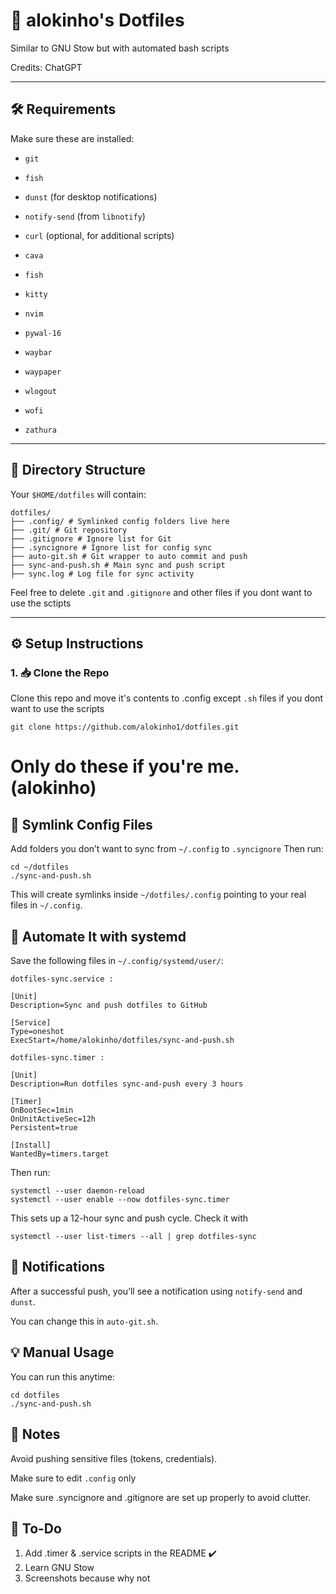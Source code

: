 # 🌱 alokinho's Dotfiles

Similar to GNU Stow but with automated bash scripts 

Credits: ChatGPT

---

## 🛠️ Requirements

Make sure these are installed:

- `git`
- `fish`
- `dunst` (for desktop notifications)
- `notify-send` (from `libnotify`)
- `curl` (optional, for additional scripts)

- `cava`
- `fish`
- `kitty`
- `nvim`
- `pywal-16`
- `waybar`
- `waypaper`
- `wlogout`
- `wofi`
- `zathura`

---

## 📁 Directory Structure

Your `$HOME/dotfiles` will contain:
```
dotfiles/
├── .config/ # Symlinked config folders live here 
├── .git/ # Git repository 
├── .gitignore # Ignore list for Git 
├── .syncignore # Ignore list for config sync 
├── auto-git.sh # Git wrapper to auto commit and push 
├── sync-and-push.sh # Main sync and push script 
├── sync.log # Log file for sync activity
```
Feel free to delete `.git` and `.gitignore` and other files if you dont want to use the sctipts 

---

## ⚙️ Setup Instructions

### 1. 📥 Clone the Repo

Clone this repo and move it's contents to .config except `.sh` files if you dont want to use the scripts

```
git clone https://github.com/alokinho1/dotfiles.git
```

# Only do these if you're me. (alokinho)

## 🔗 Symlink Config Files

Add folders you don’t want to sync from `~/.config` to `.syncignore`
Then run:

```
cd ~/dotfiles
./sync-and-push.sh
```
This will create symlinks inside `~/dotfiles/.config` pointing to your real files in `~/.config`.

## 🔁 Automate It with systemd
Save the following files in `~/.config/systemd/user/`:

    dotfiles-sync.service :
  ```  
[Unit]
Description=Sync and push dotfiles to GitHub

[Service]
Type=oneshot
ExecStart=/home/alokinho/dotfiles/sync-and-push.sh
```

    dotfiles-sync.timer :
```
[Unit]
Description=Run dotfiles sync-and-push every 3 hours

[Timer]
OnBootSec=1min
OnUnitActiveSec=12h
Persistent=true

[Install]
WantedBy=timers.target

```

Then run:
```
systemctl --user daemon-reload
systemctl --user enable --now dotfiles-sync.timer
```

This sets up a 12-hour sync and push cycle.
Check it with 
```
systemctl --user list-timers --all | grep dotfiles-sync
```

## 🔔 Notifications
After a successful push, you’ll see a notification using `notify-send` and `dunst`.

You can change this in `auto-git.sh`.

## 💡 Manual Usage
You can run this anytime:
```
cd dotfiles
./sync-and-push.sh
```

## 🧼 Notes
Avoid pushing sensitive files (tokens, credentials).

Make sure to edit `.config` only

Make sure .syncignore and .gitignore are set up properly to avoid clutter.

## 📄 To-Do

1. Add .timer & .service scripts in the README ✔️
2. Learn GNU Stow
3. Screenshots because why not
